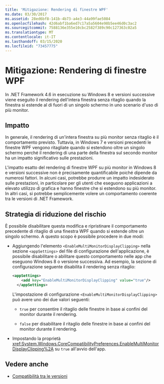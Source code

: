 ```yaml
---
title: 'Mitigazione: Rendering di finestre WPF'
ms.date: 03/30/2017
ms.assetid: 28ed6bf8-141b-4b73-a4e3-44a99fae5084
ms.openlocfilehash: 42d6abf1ba6ed7c17a5a5604e98b5ee46d0c3ac2
ms.sourcegitcommit: 7588136e355e10cbc2582f389c90c127363c02a5
ms.translationtype: MT
ms.contentlocale: it-IT
ms.lasthandoff: 03/15/2020
ms.locfileid: "73457775"
---
```

# <a name="mitigation-wpf-window-rendering"></a>Mitigazione: Rendering di finestre WPF

In .NET Framework 4.6 in esecuzione su Windows 8 e versioni successive viene eseguito il rendering dell'intera finestra senza ritaglio quando la finestra si estende al di fuori di un singolo schermo in uno scenario d'uso di più monitor.

## <a name="impact"></a>Impatto

In generale, il rendering di un'intera finestra su più monitor senza ritaglio è il comportamento previsto. Tuttavia, in Windows 7 e versioni precedenti le finestre WPF vengono ritagliate quando si estendono oltre un singolo schermo perché il rendering di una parte della finestra sul secondo monitor ha un impatto significativo sulle prestazioni.

L'impatto esatto del rendering di finestre WPF su più monitor in Windows 8 e versioni successive non è precisamente quantificabile poiché dipende da numerosi fattori. In alcuni casi, potrebbe produrre un impatto indesiderato sulle prestazioni, in particolare per gli utenti che eseguono applicazioni a elevato utilizzo di grafica e hanno finestre che si estendono su più monitor. In altri casi, si potrebbe semplicemente volere un comportamento coerente tra le versioni di .NET Framework.

## <a name="mitigation"></a>Strategia di riduzione del rischio

È possibile disabilitare questa modifica e ripristinare il comportamento precedente di ritaglio di una finestra WPF quando si estende oltre un singolo schermo. A questo scopo è possibile procedere in due modi:

- Aggiungendo l'elemento `<EnableMultiMonitorDisplayClipping>` nella sezione `<appSettings>` del file di configurazione dell'applicazione, è possibile disabilitare o abilitare questo comportamento nelle app che eseguono Windows 8 o versione successiva. Ad esempio, la sezione di configurazione seguente disabilita il rendering senza ritaglio:

  ```xml
  <appSettings>
      <add key="EnableMultiMonitorDisplayClipping" value="true"/>
    </appSettings>
  ```

  L'impostazione di configurazione `<EnableMultiMonitorDisplayClipping>` può avere uno dei due valori seguenti:

  - `true` per consentire il ritaglio delle finestre in base ai confini del monitor durante il rendering.

  - `false` per disabilitare il ritaglio delle finestre in base ai confini del monitor durante il rendering.

- Impostando la proprietà <xref:System.Windows.CoreCompatibilityPreferences.EnableMultiMonitorDisplayClipping%2A> su `true` all'avvio dell'app.

## <a name="see-also"></a>Vedere anche

- [Compatibilità tra le versioni](application-compatibility.md)
